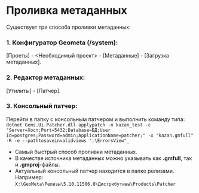 # Проливка метаданных
Существует три способа проливки метаданных:

### 1. Конфигуратор Geometa (/system):
[Проеты] - <Необходимый проект> - [Метаданные] - [Загрузка метаданных].

### 2. Редактор метаданных: 
[Утилиты] - [Патчер].

### 3. Консольный патчер:
Перейти в папку с консольным патчером и выполнить команду типа:  
`dotnet Gems.Ui.Patcher.dll applypatch -n kazan_test -c "Server=Хост;Port=5432;Database=БД;User Id=postgres;Password=admin;ApplicationName=patcher;" -x "kazan.gmfull" -R -e --pathtosaveinvalidviews ".\ErrorsView"_`  
* Самый быстрый способ проливки метаданных.
* В качестве источника метаданных можно указывать как **.gmfull**, так и **.gmproj**-файлы.
* Актуальный консольный патчер находится в папке релизами. Например:
`X:\GeoMeta\Релизы\5.10.11506.0\Дистрибутивы\Products\Patcher`